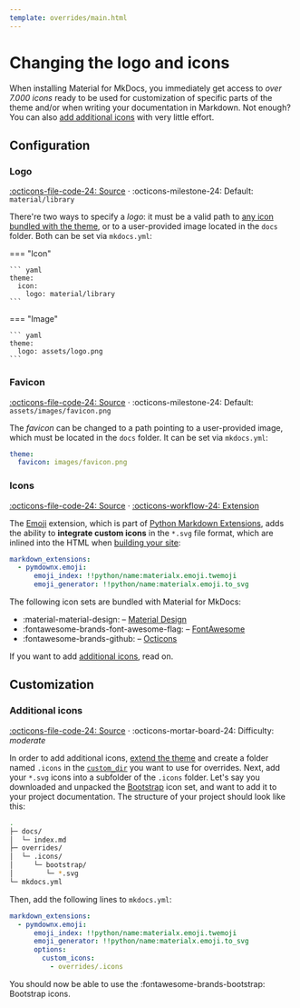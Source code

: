 ```yaml
---
template: overrides/main.html
---
```


# Changing the logo and icons

When installing Material for MkDocs, you immediately get access to _over 7.000 
icons_ ready to be used for customization of specific parts of the theme and/or 
when writing your documentation in Markdown. Not enough? You can also [add
additional icons][1] with very little effort.

  [1]: #additional-icons

## Configuration

### Logo

[:octicons-file-code-24: Source][2] ·
:octicons-milestone-24: Default: `material/library`

There're two ways to specify a _logo_: it must be a valid path to [any icon 
bundled with the theme][3], or to a user-provided image located in the `docs`
folder. Both can be set via `mkdocs.yml`:

=== "Icon"

    ``` yaml
    theme:
      icon:
        logo: material/library
    ```

=== "Image"

    ``` yaml
    theme:
      logo: assets/logo.png
    ```

  [2]: https://github.com/squidfunk/mkdocs-material/blob/master/src/partials/logo.html
  [3]: https://github.com/squidfunk/mkdocs-material/tree/master/material/.icons

### Favicon

[:octicons-file-code-24: Source][4] ·
:octicons-milestone-24: Default: `assets/images/favicon.png`

The _favicon_ can be changed to a path pointing to a user-provided image, which 
must be located in the `docs` folder. It can be set via `mkdocs.yml`:

``` yaml
theme:
  favicon: images/favicon.png
```

  [4]: https://github.com/squidfunk/mkdocs-material/blob/master/src/base.html#L71

### Icons

[:octicons-file-code-24: Source][5] · [:octicons-workflow-24: Extension][6]

The [Emoji][6] extension, which is part of [Python Markdown Extensions][7],
adds the ability to __integrate custom icons__ in the `*.svg` file format,
which are inlined into the HTML when [building your site][8]:

``` yaml
markdown_extensions:
  - pymdownx.emoji:
      emoji_index: !!python/name:materialx.emoji.twemoji
      emoji_generator: !!python/name:materialx.emoji.to_svg
```

The following icon sets are bundled with Material for MkDocs:

* :material-material-design: – [Material Design][9]
* :fontawesome-brands-font-awesome-flag: – [FontAwesome][10]
* :fontawesome-brands-github: – [Octicons][11]

If you want to add [additional icons][1], read on.

  [5]: https://github.com/squidfunk/mkdocs-material/blob/master/src/assets/stylesheets/main/extensions/pymdownx/_emoji.scss
  [6]: https://facelessuser.github.io/pymdown-extensions/extensions/emoji/
  [7]: https://facelessuser.github.io/pymdown-extensions/
  [8]: ../creating-your-site.md#building-your-site
  [9]: https://materialdesignicons.com/
  [10]: https://fontawesome.com/icons?d=gallery&m=free
  [11]: https://octicons.github.com/

## Customization

### Additional icons

[:octicons-file-code-24: Source][3] · 
:octicons-mortar-board-24: Difficulty: _moderate_

In order to add additional icons, [extend the theme][13] and create a folder
named `.icons` in the [`custom_dir`][14] you want to use for overrides. Next,
add your `*.svg` icons into a subfolder of the `.icons` folder. Let's say you 
downloaded and unpacked the [Bootstrap][15] icon set, and want to add it to
your project documentation. The structure of your project should look like this:

``` sh
.
├─ docs/
│  └─ index.md
├─ overrides/
│  └─ .icons/
│     └─ bootstrap/
│        └─ *.svg
└─ mkdocs.yml
```

Then, add the following lines to `mkdocs.yml`:

``` yaml
markdown_extensions:
  - pymdownx.emoji:
      emoji_index: !!python/name:materialx.emoji.twemoji
      emoji_generator: !!python/name:materialx.emoji.to_svg
      options:
        custom_icons:
          - overrides/.icons
```

You should now be able to use the :fontawesome-brands-bootstrap: Bootstrap
icons.

  [13]: ../customization.md#extending-the-theme
  [14]: https://www.mkdocs.org/user-guide/configuration/#custom_dir
  [15]: https://icons.getbootstrap.com/
